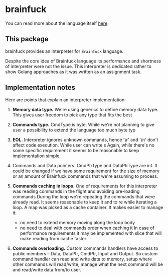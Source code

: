 # brainfuck
You can read more about the language itself [here](https://en.wikipedia.org/wiki/Brainfuck).

## This package
brainfuck provides an interpreter for `Brainfuck` language.

Despite the core idea of Brainfuck language its performance and shortness of interpreter were not the issue.
This interpreter is dedicated rather to show Golang approaches as it was written as an assignment task.

## Implementation notes

Here are points that explain an interpreter implementation:

1. **Memory data type.** 
   We're using generics to define memory data type. This gives user freedom to pick any type that fits the best

2. **Commands type.** 
   CmdType is byte. While we're not planning to give user a possibility to extend the language too much byte typ

3. **EOL.** 
   Interpreter ignores unknown commands, hence '\r' and '\n' don't affect code execution. While user can write s
   Again, while there's no some specific requirement it seems to be reasonable to keep implementation simple.

4. Commands and Data pointers.
   CmdPtrType and DataPtrType are int. It could be changed if we have some requirement for the size of memory or
   an amount of Brainfuck commands that we're assuming to process.

5. **Commands caching in loops.** 
   One of requirements for this interpreter was reading commands in the flight and avoiding pre-loading commands
   During the loop we're repeating the commands that were already read. It seems reasonable to keep it and to re
   while iterating a loop.
   A map was picked as a cache container. It makes easier to manage it:
   - no need to extend memory moving along the loop body
   - no need to deal with commands order when caching it
     In case of performance requirements it may be implemented with slice that will make reading from cache faster

6. **Commands overloading.** 
   Custom commands handlers have access to public members – Data, DataPtr, CmdPtr, Input and Output.
   So custom command handler can read and write data to memory, setup where other commands will read/write,
   manage what the next command will be and read/write data from/to user.

